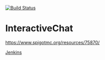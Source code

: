 [![Build Status](https://ci.loohpjames.com/job/InteractiveChat/badge/icon)](https://ci.loohpjames.com/job/InteractiveChat/)
# InteractiveChat
https://www.spigotmc.org/resources/75870/

[Jenkins](https://ci.loohpjames.com/job/InteractiveChat/)
